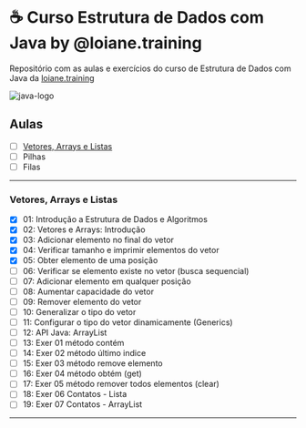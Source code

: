 # ☕ Curso Estrutura de Dados com Java by @loiane.training
Repositório com as aulas e exercícios do curso de Estrutura de Dados com Java da [loiane.training](https://loiane.training/curso/estrutura-de-dados)

![java-logo](https://s2.glbimg.com/q-0B1SbZWYgxxnLwsf6dbXgivj4=/696x390/smart/filters:cover():strip_icc()/i.s3.glbimg.com/v1/AUTH_08fbf48bc0524877943fe86e43087e7a/internal_photos/bs/2021/P/f/y52r4ySZWLkJjEhKLhgw/2014-11-14-java-logo.jpg)


## Aulas

- [ ] [Vetores, Arrays e Listas](#vetores-arrays-e-listas)
- [ ] Pilhas
- [ ] Filas

***
<div id="vetores-arrays-e-listas" />

### Vetores, Arrays e Listas

- [x] 01: Introdução a Estrutura de Dados e Algoritmos
- [x] 02: Vetores e Arrays: Introdução
- [x] 03: Adicionar elemento no final do vetor
- [x] 04: Verificar tamanho e imprimir elementos do vetor
- [x] 05: Obter elemento de uma posição
- [ ] 06: Verificar se elemento existe no vetor (busca sequencial)
- [ ] 07: Adicionar elemento em qualquer posição
- [ ] 08: Aumentar capacidade do vetor
- [ ] 09: Remover elemento do vetor
- [ ] 10: Generalizar o tipo do vetor
- [ ] 11: Configurar o tipo do vetor dinamicamente (Generics)
- [ ] 12: API Java: ArrayList
- [ ] 13: Exer 01 método contém
- [ ] 14: Exer 02 método último indice
- [ ] 15: Exer 03 método remove elemento
- [ ] 16: Exer 04 método obtém (get)
- [ ] 17: Exer 05 método remover todos elementos (clear)
- [ ] 18: Exer 06 Contatos - Lista
- [ ] 19: Exer 07 Contatos - ArrayList

***

